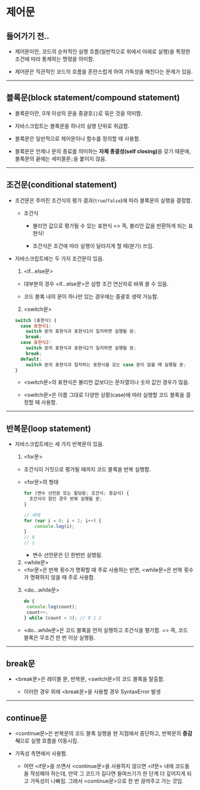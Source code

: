 # 제어문
## 들어가기 전..

- 제어문이란, 코드의 순차적인 실행 흐름(일반적으로 위에서 아래로 실행)을 특정한 조건에 따라 통제하는 명령을 의미함.

- 제어문은 직관적인 코드의 흐름을 혼란스럽게 하여 가독성을 해친다는 문제가 있음.

___
## 블록문(block statement/compound statement)

- 블록문이란, 0개 이상의 문을 중괄호`{}`로 묶은 것을 의미함.

- 자바스크립트는 블록문을 하나의 실행 단위로 취급함.

- 블록문은 일반적으로 제어문이나 함수를 정의할 때 사용함.

- 블록문은 언제나 문의 종료를 의미하는 <b>자체 종결성(self closing)</b>을 갖기 때문에, 블록문의 끝에는 세미콜론`;`을 붙이지 않음.

___
## 조건문(conditional statement)

- 조건문은 주어진 조건식의 평가 결과(`true`/`false`)에 따라 블록문의 실행을 결정함.

  - 조건식

    - 불리언 값으로 평가될 수 있는 표현식 => 즉, 불리언 값을 반환하게 되는 표현식!

    - 조건식은 조건에 따라 실행이 달라지게 할 때(분기) 쓰임.

- 자바스크립트에는 두 가지 조건문이 있음.

  1. <if...else문>

    - 대부분의 경우 <if...else문>은 삼항 조건 연산자로 바꿔 쓸 수 있음.

    - 코드 블록 내의 문이 하나만 있는 경우에는 중괄호 생략 가능함.

  2. <switch문>

    ```js
    switch (표현식) {
      case 표현식1:
        switch 문의 표현식과 표현식1이 일치하면 실행될 문;
        break;
      case 표현식2:
        switch 문의 표현식과 표현식2가 일치하면 실행될 문;
        break;
      default:
        switch 문의 표현식과 일치하는 표현식을 갖는 case 문이 없을 때 실행될 문;
    }
    ```
    - <switch문>의 표현식은 불리언 값보다는 문자열이나 숫자 값인 경우가 많음.

    - <switch문>은 이름 그대로 다양한 상황(case)에 따라 실행할 코드 블록을 결정할 때 사용함.
___
## 반복문(loop statement)

  - 자바스크립트에는 세 가지 반복문이 있음.

    1. <for문>

      - 조건식이 거짓으로 평가될 때까지 코드 블록을 반복 실행함.

      - <for문>의 형태

        ```js
        for (변수 선언문 또는 할당문; 조건식; 증감식) {
          조건식이 참인 경우 반복 실행될 문;
        }
        
        // 예제
        for (var i = 0; i < 2; i++) {
	        console.log(i);
        }
        // 0
        // 1
        ```
        
        - 변수 선언문은 단 한번만 실행됨.

    2. <while문>

      - <for문>은 반복 횟수가 명확할 때 주로 사용하는 반면, <while문>은 반복 횟수가 명확하지 않을 때 주로 사용함.

    3. <do...while문>

       ```js
       do {
        console.log(count);
        count++;
       } while (count < 3); // 0 1 2
       ```

      - <do...while문>은 코드 블록을 먼저 실행하고 조건식을 평가함. => 즉, 코드 블록은 무조건 한 번 이상 실행됨.

___
## break문

- <break문>은 레이블 문, 반복문, <switch문>의 코드 블록을 탈출함.

  - 이러한 경우 외에 <break문>을 사용할 경우 SyntaxError 발생

___
## continue문

- <continue문>은 반복문의 코드 블록 실행을 현 지점에서 중단하고, 반복문의 <b>증감식</b>으로 실행 흐름을 이동시킴.

- 가독성 측면에서 사용함.

  - 어떤 <if문>을 쓰면서 <continue문>을 사용하지 않으면 <if문> 내에 코드들을 작성해야 하는데, 만약 그 코드가 길다면 들여쓰기가 한 단계 더 깊어지게 되고 가독성이 나빠짐. 그래서 <continue문>으로 한 번 끊어주고 가는 것임.
